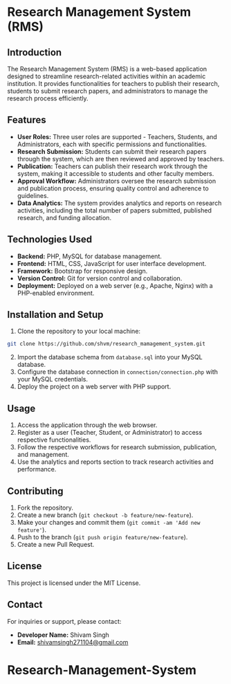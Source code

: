 # Research Management System (RMS)

## Introduction

The Research Management System (RMS) is a web-based application designed to streamline research-related activities within an academic institution. It provides functionalities for teachers to publish their research, students to submit research papers, and administrators to manage the research process efficiently.

## Features

- **User Roles:** Three user roles are supported - Teachers, Students, and Administrators, each with specific permissions and functionalities.
- **Research Submission:** Students can submit their research papers through the system, which are then reviewed and approved by teachers.
- **Publication:** Teachers can publish their research work through the system, making it accessible to students and other faculty members.
- **Approval Workflow:** Administrators oversee the research submission and publication process, ensuring quality control and adherence to guidelines.
- **Data Analytics:** The system provides analytics and reports on research activities, including the total number of papers submitted, published research, and funding allocation.

## Technologies Used

- **Backend:** PHP, MySQL for database management.
- **Frontend:** HTML, CSS, JavaScript for user interface development.
- **Framework:** Bootstrap for responsive design.
- **Version Control:** Git for version control and collaboration.
- **Deployment:** Deployed on a web server (e.g., Apache, Nginx) with a PHP-enabled environment.

## Installation and Setup

1. Clone the repository to your local machine:

```bash
git clone https://github.com/shvm/research_mamagement_system.git
```

2. Import the database schema from `database.sql` into your MySQL database.
3. Configure the database connection in `connection/connection.php` with your MySQL credentials.
4. Deploy the project on a web server with PHP support.

## Usage

1. Access the application through the web browser.
2. Register as a user (Teacher, Student, or Administrator) to access respective functionalities.
3. Follow the respective workflows for research submission, publication, and management.
4. Use the analytics and reports section to track research activities and performance.

## Contributing

1. Fork the repository.
2. Create a new branch (`git checkout -b feature/new-feature`).
3. Make your changes and commit them (`git commit -am 'Add new feature'`).
4. Push to the branch (`git push origin feature/new-feature`).
5. Create a new Pull Request.

## License

This project is licensed under the MIT License.

## Contact

For inquiries or support, please contact:

- **Developer Name:** Shivam Singh
- **Email:** shivamsingh271104@gmail.com

# Research-Management-System
